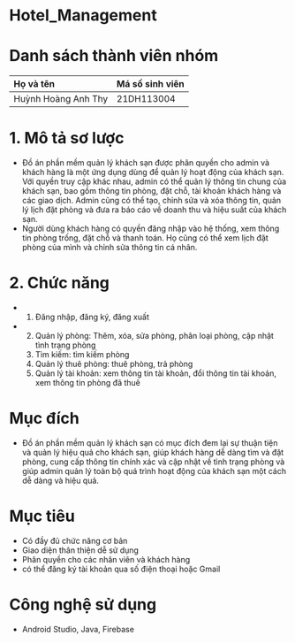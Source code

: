 # Hotel_Management
# Danh sách thành viên nhóm
| Họ và tên | Má số sinh viên |
|:--- | :--- |
| Huỳnh Hoàng Anh Thy | 21DH113004 |
# 1. Mô tả sơ lược
- Đồ án phần mềm quản lý khách sạn được phân quyền cho admin và khách hàng là một ứng dụng dùng để quản lý hoạt động của khách sạn. Với quyền truy cập khác nhau, admin có thể quản lý thông tin chung của khách sạn, bao gồm thông tin phòng, đặt chỗ, tài khoản khách hàng và các giao dịch. Admin cũng có thể tạo, chỉnh sửa và xóa thông tin, quản lý lịch đặt phòng và đưa ra báo cáo về doanh thu và hiệu suất của khách sạn.
- Người dùng khách hàng có quyền đăng nhập vào hệ thống, xem thông tin phòng trống, đặt chỗ và thanh toán. Họ cũng có thể xem lịch đặt phòng của mình và chỉnh sửa thông tin cá nhân.
# 2. Chức năng
- 1. Đăng nhập, đăng ký, đăng xuất
- 2. Quản lý phòng: Thêm, xóa, sửa phòng, phân loại phòng, cập nhật tình trạng phòng
  3. Tìm kiếm: tìm kiếm phòng
  4. Quản lý thuê phòng: thuê phòng, trả phòng
  5. Quản lý tài khoản: xem thông tin tài khoản, đổi thông tin tài khoản, xem thông tin phòng đã thuê
# Mục đích
- Đồ án phần mềm quản lý khách sạn có mục đích đem lại sự thuận tiện và quản lý hiệu quả cho khách sạn, giúp khách hàng dễ dàng tìm và đặt phòng, cung cấp thông tin chính xác và cập nhật về tình trạng phòng và giúp admin quản lý toàn bộ quá trình hoạt động của khách sạn một cách dễ dàng và hiệu quả.
# Mục tiêu
- Có đầy đủ chức năng cơ bản
- Giao diện thân thiện dễ sử dụng
- Phân quyền cho các nhân viên và khách hàng
- có thể đăng ký tài khoản qua số điện thoại hoặc Gmail
# Công nghệ sử dụng
- Android Studio, Java, Firebase
